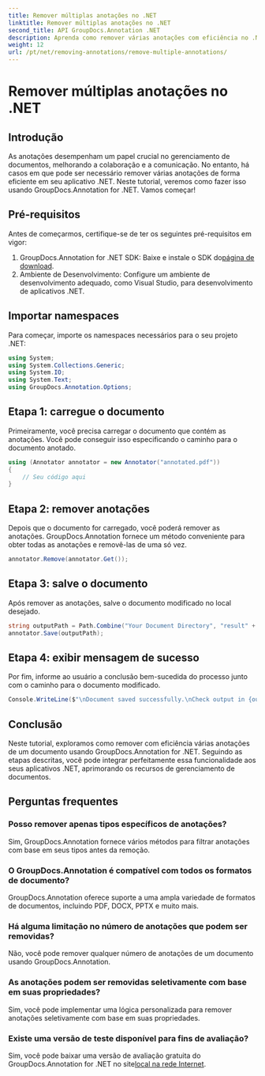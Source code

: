 ```yaml
---
title: Remover múltiplas anotações no .NET
linktitle: Remover múltiplas anotações no .NET
second_title: API GroupDocs.Annotation .NET
description: Aprenda como remover várias anotações com eficiência no .NET usando GroupDocs.Annotation. Siga nosso tutorial passo a passo para integração perfeita em seus aplicativos.
weight: 12
url: /pt/net/removing-annotations/remove-multiple-annotations/
---
```


# Remover múltiplas anotações no .NET

## Introdução
As anotações desempenham um papel crucial no gerenciamento de documentos, melhorando a colaboração e a comunicação. No entanto, há casos em que pode ser necessário remover várias anotações de forma eficiente em seu aplicativo .NET. Neste tutorial, veremos como fazer isso usando GroupDocs.Annotation for .NET. Vamos começar!
## Pré-requisitos
Antes de começarmos, certifique-se de ter os seguintes pré-requisitos em vigor:
1.  GroupDocs.Annotation for .NET SDK: Baixe e instale o SDK do[página de download](https://releases.groupdocs.com/annotation/net/).
2. Ambiente de Desenvolvimento: Configure um ambiente de desenvolvimento adequado, como Visual Studio, para desenvolvimento de aplicativos .NET.

## Importar namespaces
Para começar, importe os namespaces necessários para o seu projeto .NET:
```csharp
using System;
using System.Collections.Generic;
using System.IO;
using System.Text;
using GroupDocs.Annotation.Options;
```
## Etapa 1: carregue o documento
Primeiramente, você precisa carregar o documento que contém as anotações. Você pode conseguir isso especificando o caminho para o documento anotado.
```csharp
using (Annotator annotator = new Annotator("annotated.pdf"))
{
    // Seu código aqui
}
```
## Etapa 2: remover anotações
Depois que o documento for carregado, você poderá remover as anotações. GroupDocs.Annotation fornece um método conveniente para obter todas as anotações e removê-las de uma só vez.
```csharp
annotator.Remove(annotator.Get());
```
## Etapa 3: salve o documento
Após remover as anotações, salve o documento modificado no local desejado.
```csharp
string outputPath = Path.Combine("Your Document Directory", "result" + Path.GetExtension("input.pdf"));
annotator.Save(outputPath);
```
## Etapa 4: exibir mensagem de sucesso
Por fim, informe ao usuário a conclusão bem-sucedida do processo junto com o caminho para o documento modificado.
```csharp
Console.WriteLine($"\nDocument saved successfully.\nCheck output in {outputPath}.");
```

## Conclusão
Neste tutorial, exploramos como remover com eficiência várias anotações de um documento usando GroupDocs.Annotation for .NET. Seguindo as etapas descritas, você pode integrar perfeitamente essa funcionalidade aos seus aplicativos .NET, aprimorando os recursos de gerenciamento de documentos.
## Perguntas frequentes
### Posso remover apenas tipos específicos de anotações?
Sim, GroupDocs.Annotation fornece vários métodos para filtrar anotações com base em seus tipos antes da remoção.
### O GroupDocs.Annotation é compatível com todos os formatos de documento?
GroupDocs.Annotation oferece suporte a uma ampla variedade de formatos de documentos, incluindo PDF, DOCX, PPTX e muito mais.
### Há alguma limitação no número de anotações que podem ser removidas?
Não, você pode remover qualquer número de anotações de um documento usando GroupDocs.Annotation.
### As anotações podem ser removidas seletivamente com base em suas propriedades?
Sim, você pode implementar uma lógica personalizada para remover anotações seletivamente com base em suas propriedades.
### Existe uma versão de teste disponível para fins de avaliação?
 Sim, você pode baixar uma versão de avaliação gratuita do GroupDocs.Annotation for .NET no site[local na rede Internet](https://releases.groupdocs.com/annotation/net/).